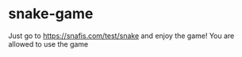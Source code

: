 # snake-game
Just go to https://snafis.com/test/snake and enjoy the game!
You are allowed to use the game 
